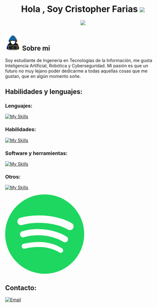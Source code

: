<h1 align="center"><b>Hola , Soy Cristopher Farias </b><img src="https://media.giphy.com/media/hvRJCLFzcasrR4ia7z/giphy.gif" width="35"></h1>
<!--  -->
<p align="center">
  <a href="https://github.com/DenverCoder1/readme-typing-svg"><img src="https://readme-typing-svg.herokuapp.com?font=Time+New+Roman&color=cyan&size=25&center=true&vCenter=true&width=600&height=100&lines=Soy+Estudiante+Ingenería+en+TICS +.&hearts;++;Me+Gusta+Programar+en+Python;Me+gusta+la+Inteligencia+Artificial;La+vision+por+computadora."></a>
</p>


## <picture><img src = "https://github.com/0xAbdulKhalid/0xAbdulKhalid/raw/main/assets/mdImages/about_me.gif" width = 50px></picture> **Sobre mi**

Soy estudiante de Ingenería en Tecnologías de la Información, me gusta Inteligencia Artificial, Robótica y Cyberseguridad. Mi pasión es que un futuro no muy lejano poder dedicarme a todas aquellas cosas que me gustan, que en algún momento soñe.

## Habilidades y lenguajes:

### Lenguajes:
[![My Skills](https://skillicons.dev/icons?i=py,arduino,cpp&perline=4)](https://skillicons.dev)

### Habilidades:
[![My Skills](https://skillicons.dev/icons?i=git,github&perline=9)](https://skillicons.dev)

### Software y herramientas:
[![My Skills](https://skillicons.dev/icons?i=opencv,tensorflow,flask,pycharm,vscode&perline=6)](https://skillicons.dev)

### Otros:
[![My Skills](https://skillicons.dev/icons?i=discord,instagram&perline=6)](https://skillicons.dev)

<?xml version="1.0" encoding="UTF-8"?>
<svg width="256px" height="256px" viewBox="0 0 256 256" version="1.1" xmlns="http://www.w3.org/2000/svg" xmlns:xlink="http://www.w3.org/1999/xlink" preserveAspectRatio="xMidYMid">
    <title>Spotify</title>
    <g>
        <path d="M127.999236,0 C57.3087105,0 0,57.3085507 0,128.000764 C0,198.696035 57.3087105,256 127.999236,256 C198.697403,256 256,198.696035 256,128.000764 C256,57.3131363 198.697403,0.00611405337 127.997707,0.00611405337 L127.999236,0 Z M186.69886,184.613841 C184.406145,188.373984 179.48445,189.566225 175.724397,187.258169 C145.671485,168.900724 107.838626,164.743168 63.2835265,174.923067 C58.990035,175.901315 54.7102999,173.211132 53.7320747,168.916009 C52.7492641,164.620887 55.428684,160.34105 59.7328748,159.362801 C108.491286,148.222996 150.314998,153.019471 184.054595,173.639116 C187.814648,175.947171 189.00686,180.853699 186.69886,184.613841 L186.69886,184.613841 Z M202.365748,149.76068 C199.476927,154.456273 193.33245,155.938931 188.640026,153.050041 C154.234012,131.90153 101.787386,125.776777 61.0916907,138.130222 C55.8138602,139.724462 50.2395052,136.749975 48.6376614,131.481189 C47.0480455,126.203233 50.0239899,120.639444 55.2926496,119.034505 C101.778216,104.929384 159.568396,111.761839 199.079523,136.042273 C203.771946,138.931163 205.254569,145.075787 202.365748,149.762209 L202.365748,149.76068 Z M203.710807,113.467659 C162.457218,88.964062 94.394144,86.7110334 55.0068244,98.6655362 C48.6819873,100.58382 41.9933726,97.0132133 40.0766627,90.6882251 C38.1599527,84.3601798 41.7274177,77.675991 48.0568402,75.7531212 C93.2707135,62.0270714 168.433562,64.6790421 215.929451,92.8755277 C221.63067,96.2520136 223.495412,103.599577 220.117478,109.281061 C216.754829,114.970188 209.38757,116.845674 203.716921,113.467659 L203.710807,113.467659 Z" fill="#1ED760"></path>
    </g>
</svg>


## Contacto:
<a href="mailto:fcristopher06@gmail.com"><img alt="Email" src="https://img.shields.io/badge/Email-fcristopher06@gmail.com-blue?style=flat-square&logo=gmail"></a>
